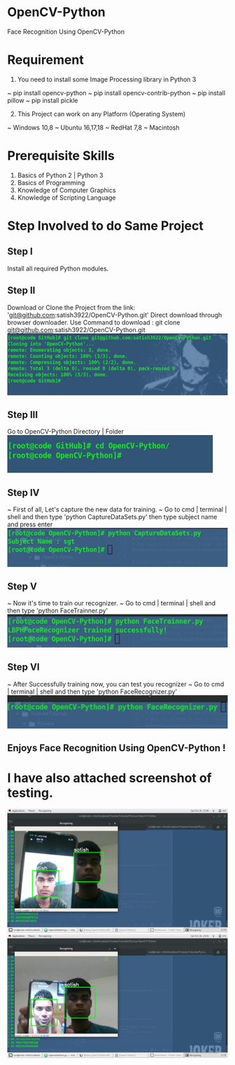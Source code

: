 # OpenCV-Python
Face Recognition Using OpenCV-Python

# Requirement
1. You need to install some Image Processing library in Python 3

~ pip install opencv-python
~ pip install opencv-contrib-python
~ pip install pillow
~ pip install pickle

2. This Project can work on any Platform (Operating System)

~ Windows 10,8
~ Ubuntu 16,17,18
~ RedHat 7,8
~ Macintosh

# Prerequisite Skills
1. Basics of Python 2 | Python 3
2. Basics of Programming
3. Knowledge of Computer Graphics
4. Knowledge of Scripting Language

# Step Involved to do Same Project

Step I 
------
Install all required Python modules.

Step II
-------
Download or Clone the Project from the link: 'git@github.com:satish3922/OpenCV-Python.git'
Direct download through browser downloader.
Use Command to download : git clone git@github.com:satish3922/OpenCV-Python.git
![Alt text](https://github.com/satish3922/OpenCV-Python/blob/master/ScreenShots/git.jpg?raw=true "Clone Git Project")

Step III
--------
Go to OpenCV-Python Directory | Folder
![Alt text](https://github.com/satish3922/OpenCV-Python/blob/master/ScreenShots/cd.jpg?raw=true "Change to Git Directory")

Step IV
-------
~ First of all, Let's capture the new data for training.
~ Go to cmd | terminal | shell and then type
  'python CaptureDataSets.py'
  then type subject name and press enter
![Alt text](https://github.com/satish3922/OpenCV-Python/blob/master/ScreenShots/CaptureDataSets.jpg?raw=true "Capture DataSets")

Step V
------
~ Now it's time to train our recognizer.
~ Go to cmd | terminal | shell and then type
  'python FaceTrainner.py'
![Alt text](https://github.com/satish3922/OpenCV-Python/blob/master/ScreenShots/Facetrainer.jpg?raw=true "Train the Recognizer")

 Step VI
 -------
 ~ After Successfully training now, you can test you recognizer
 ~ Go to cmd | terminal | shell and then type
   'python FaceRecognizer.py'
![Alt text](https://github.com/satish3922/OpenCV-Python/blob/master/ScreenShots/Recognizer.jpg?raw=true "Testing Recognizer") 
 
 Enjoys Face Recognition Using OpenCV-Python !
 ---------------------------------------------
 
 # I have also attached screenshot of testing.
![Alt text](https://github.com/satish3922/OpenCV-Python/blob/master/ScreenShots/test1.png?raw=true "Testing Sample II")
![Alt text](https://github.com/satish3922/OpenCV-Python/blob/master/ScreenShots/test2.png?raw=true "Testing Sample II")



